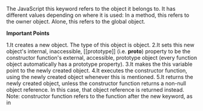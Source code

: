 The JavaScript this keyword refers to the object it belongs to. 
It has different values depending on where it is used: In a method, 
this refers to the owner object. Alone, this refers to the global 
object.

**Important Points** 

1.It creates a new object. The type of this object is object.
2.It sets this new object's internal, inaccessible, [[prototype]] (i.e. __proto__) property to be the constructor function's external, accessible, prototype object (every function object automatically has a prototype property).
3.It makes the this variable point to the newly created object.
4.It executes the constructor function, using the newly created object whenever this is mentioned.
5.It returns the newly created object, unless the constructor function returns a non-null object reference. In this case, that object reference is returned instead.
Note: constructor function refers to the function after the new keyword, as in
